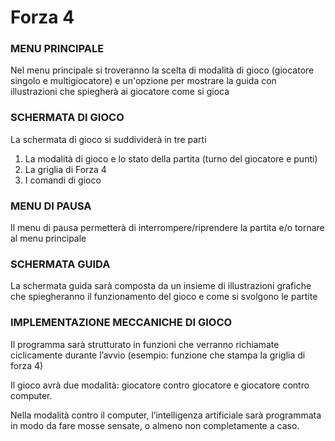 # Forza 4

### MENU PRINCIPALE
Nel menu principale si troveranno la scelta di modalità di gioco (giocatore singolo e multigiocatore) e un'opzione per mostrare la guida con illustrazioni che spiegherà ai giocatore come si gioca

### SCHERMATA DI GIOCO
La schermata di gioco si suddividerà in tre parti

1. La modalità di gioco e lo stato della partita (turno del giocatore e punti)
2. La griglia di Forza 4
3. I comandi di gioco

### MENU DI PAUSA
Il menu di pausa permetterà di interrompere/riprendere la partita e/o tornare al menu principale

### SCHERMATA GUIDA
La schermata guida sarà composta da un insieme di illustrazioni grafiche che spiegheranno il funzionamento del gioco e come si svolgono le partite

### IMPLEMENTAZIONE MECCANICHE DI GIOCO
Il programma sarà strutturato in funzioni che verranno richiamate ciclicamente durante l’avvio (esempio: funzione che stampa la griglia di forza 4)

Il gioco avrà due modalità: giocatore contro giocatore e giocatore contro computer. 

Nella modalità contro il computer, l’intelligenza artificiale sarà programmata in modo da fare mosse sensate, o almeno non completamente a caso.
